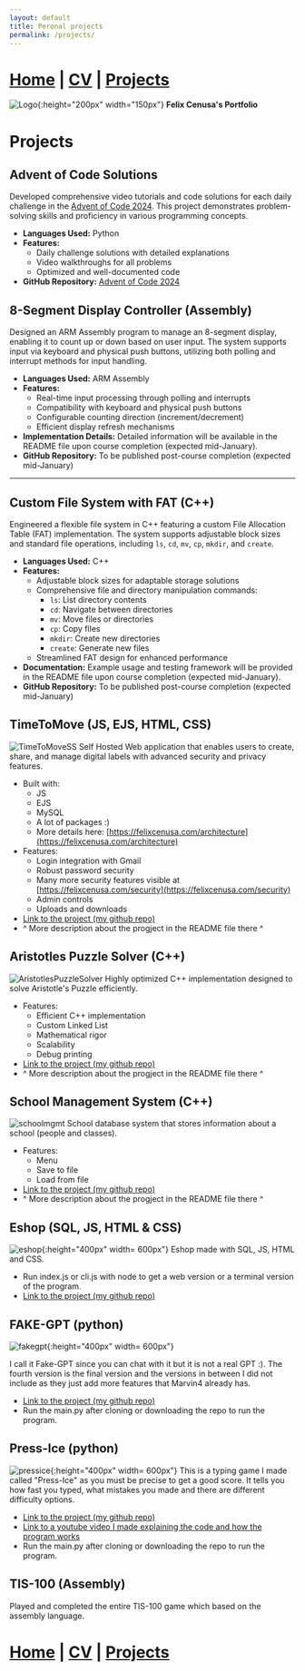 ```yaml
---
layout: default
title: Peronal projects
permalink: /projects/
---
```

# [Home](/portfolio) | [CV](/portfolio/cv/) | [Projects](/portfolio/projects/)
![Logo](/assets/img/me.png){:height="200px" width="150px"}
**Felix Cenusa's Portfolio**

# Projects


## Advent of Code Solutions

Developed comprehensive video tutorials and code solutions for each daily challenge in the [Advent of Code 2024](https://github.com/FelixCenusa/Advent-Of-Code-2024). This project demonstrates problem-solving skills and proficiency in various programming concepts.

- **Languages Used:** Python
- **Features:**
  - Daily challenge solutions with detailed explanations
  - Video walkthroughs for all problems
  - Optimized and well-documented code
- **GitHub Repository:** [Advent of Code 2024](https://github.com/FelixCenusa/Advent-Of-Code-2024)


## 8-Segment Display Controller (Assembly)

Designed an ARM Assembly program to manage an 8-segment display, enabling it to count up or down based on user input. The system supports input via keyboard and physical push buttons, utilizing both polling and interrupt methods for input handling.

- **Languages Used:** ARM Assembly
- **Features:**
  - Real-time input processing through polling and interrupts
  - Compatibility with keyboard and physical push buttons
  - Configurable counting direction (increment/decrement)
  - Efficient display refresh mechanisms
- **Implementation Details:** Detailed information will be available in the README file upon course completion (expected mid-January).
- **GitHub Repository:** To be published post-course completion (expected mid-January)



---

## Custom File System with FAT (C++)

Engineered a flexible file system in C++ featuring a custom File Allocation Table (FAT) implementation. The system supports adjustable block sizes and standard file operations, including `ls`, `cd`, `mv`, `cp`, `mkdir`, and `create`.

- **Languages Used:** C++
- **Features:**
  - Adjustable block sizes for adaptable storage solutions
  - Comprehensive file and directory manipulation commands:
    - `ls`: List directory contents
    - `cd`: Navigate between directories
    - `mv`: Move files or directories
    - `cp`: Copy files
    - `mkdir`: Create new directories
    - `create`: Generate new files
  - Streamlined FAT design for enhanced performance
- **Documentation:** Example usage and testing framework will be provided in the README file upon course completion (expected mid-January).
- **GitHub Repository:** To be published post-course completion (expected mid-January)



## TimeToMove (JS, EJS, HTML, CSS)
![TimeToMoveSS](/assets/img/TimeToMoveSS.png)
Self Hosted Web application that enables users to create, share, and manage digital labels with advanced security and privacy features.
- Built with:
    - JS
    - EJS
    - MySQL
    - A lot of packages :)
    - More details here: [https://felixcenusa.com/architecture](https://felixcenusa.com/architecture)
- Features:
    - Login integration with Gmail
    - Robust password security
    - Many more security features visible at [https://felixcenusa.com/security](https://felixcenusa.com/security)
    - Admin controls
    - Uploads and downloads
- [Link to the project (my github repo)](https://github.com/FelixCenusa/PiPullV3)
-  ^ More description about the progject in the README file there ^


## Aristotles Puzzle Solver (C++)
![AristotlesPuzzleSolver](/assets/img/AristotlesPuzzleAndMath.jpg)
 Highly optimized C++ implementation designed to solve Aristotle's Puzzle efficiently. 
- Features:
    - Efficient C++ implementation
    - Custom Linked List
    - Mathematical rigor
    - Scalability
    - Debug printing
- [Link to the project (my github repo)](https://github.com/FelixCenusa/Aristotles-Puzzle-Solver)
-  ^ More description about the progject in the README file there ^


## School Management System (C++)
![schoolmgmt](/assets/img/schoolmanagementss.png)
School database system that stores information about a school (people and classes).
- Features:
    - Menu
    - Save to file
    - Load from file
- [Link to the project (my github repo)](https://github.com/FelixCenusa/CPP-Projects/tree/main/Final-Course-Project)
-  ^ More description about the progject in the README file there ^

## Eshop (SQL, JS, HTML & CSS)
![eshop](/assets/img/eshopss.png){:height="400px" width= 600px"}
Eshop made with SQL, JS, HTML and CSS.
- Run index.js or cli.js with node to get a web version or a terminal version of the program.
- [Link to the project (my github repo)](https://github.com/FelixCenusa/Database-Projects/tree/main/meDatabase/kmom06/eshop2)

## FAKE-GPT (python)
![fakegpt](/assets/img/fakegptss.png){:height="400px" width= 600px"}

I call it Fake-GPT since you can chat with it but it is not a real GPT :). The fourth version is the final version and the versions in between I did not include as they just add more features that Marvin4 already has.
- [Link to the project (my github repo)](https://github.com/FelixCenusa/Python-Projects/tree/main/marvin4)
- Run the main.py after cloning or downloading the repo to run the program.

## Press-Ice (python)
![pressice](/assets/img/pressicess.png){:height="400px" width= 600px"}
This is a typing game I made called "Press-Ice" as you must be precise to get a good score. 
It tells you how fast you typed, what mistakes you made and there are different difficulty options.
- [Link to the project (my github repo)](https://github.com/FelixCenusa/Python-Projects/tree/main/typing)
- [Link to a youtube video I made explaining the code and how the program works](https://www.youtube.com/watch?v=ALf3cHNM08g)
- Run the main.py after cloning or downloading the repo to run the program.

## TIS-100 (Assembly)
Played and completed the entire TIS-100 game which based on the assembly language.

# [Home](/portfolio) | [CV](/portfolio/cv/) | [Projects](/portfolio/projects/)

